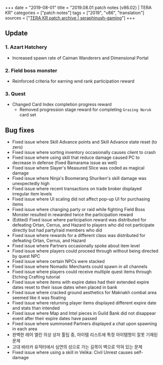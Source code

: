 +++
date = "2019-08-01"
title = "2019.08.01 patch notes (v86.02) | TERA KR"
categories = ["patch notes"]
tags = ["2019", "v86", "translation"]
sources = ["[TERA KR patch archive | seraphinush-gaming](/ko/patch/2019/v86-02)"]
+++

## Update

### **1.** Azart Hatchery
- Increased spawn rate of Caiman Wanderers and Dimensional Portal

### **2.** Field boss monster
- Reinforced criteria for earning wnd rank participation reward

### **3.** Quest
- Changed Card Index completion progress reward
  - Removed progression stage reward for completing `Grazing Noruk` card set

## Bug fixes

- Fixed issue where Skill Advance points and Skill Advance state reset (to zero)
- Fixed issue where sorting inventory occasionally causes client to crash
- Fixed issue where using skill that reduce damage caused PC to decrease in defense (fixed Bamarama issue as well)
- Fixed issue where Slayer's Measured Slice was coded as magical damage
- Fixed issue where Ninja's Boomerang Shuriken's skill damage was unexpectedly high
- Fixed issue where recent transactions on trade broker displayed irregular item levels
- Fixed issue where UI scaling did not affect pop-up UI for purchasing items
- Fixed issue where changing party or raid while fighting Field Boss Monster resulted in rewarded twice the participation reward
- (Edited) Fixed issue where participation reward was distributed for defeating Ortan, Cerrus, and Hazard to players who did not participate directly but had party/raid members who did
- Fixed issue where rewards for a different class was distributed for defeating Ortan, Cerrus, and Hazard
- Fixed issue where Partners occasionally spoke about item level
- Fixed issue where players could proceed through without being directed by quest NPC
- Fixed issue where certain NPCs were stacked
- Fixed issue where Nomadic Merchants could spawn in all channels
- Fixed issue where players could receive multiple quest items through Etching Crafting tutorial
- Fixed issue where items with expire dates had their extended expire dates reset to their issue dates when placed in bank
- Fixed issue where cracked ground aesthetics for Maknakh combat area seemed like it was floating
- Fixed issue where returning player items displayed different expire date and stats than intended
- Fixed issue where Map and Intel pieces in Guild Bank did not disappear event after their expire dates have passed
- Fixed issue where summoned Partners displayed a chat upon spawning in each area
- 완벽한 레어 엘린 의상 상자 툴팁 중, 아이템 리스트에 특정 아이템명이 잘못 기재된 문제
- 고대 바라카 유적터에서 심연의 성으로 가는 길목이 벽으로 막혀 있는 문제
- Fixed issue where using a skill in Velika: Civil Unrest causes self-damage
